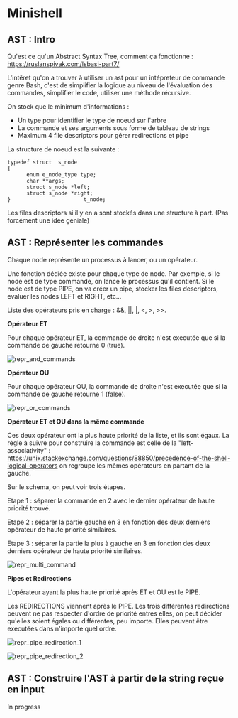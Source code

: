 
# Minishell

## AST : Intro

Qu'est ce qu'un Abstract Syntax Tree, comment ça fonctionne : https://ruslanspivak.com/lsbasi-part7/

L'intêret qu'on a trouver à utiliser un ast pour un intépreteur de commande genre Bash, c'est de simplifier la logique au niveau de l'évaluation des commandes, simplifier le code, utiliser une méthode récursive.

On stock que le minimum d'informations :
- Un type pour identifier le type de noeud sur l'arbre
- La commande et ses arguments sous forme de tableau de strings
- Maximum 4 file descriptors pour gérer redirections et pipe

La structure de noeud est la suivante :

    typedef struct	s_node
    {
	      enum e_node_type type;
	      char **args;
	      struct s_node *left;
	      struct s_node *right;
    }				        t_node;
    
Les files descriptors si il y en a sont stockés dans une structure à part. (Pas forcément une idée géniale)

## AST : Représenter les commandes

Chaque node représente un processus à lancer, ou un opérateur.

Une fonction dédiée existe pour chaque type de node. Par exemple, si le node est de type commande, on lance le processus qu'il contient. Si le node est de type PIPE, on va créer un pipe, stocker les files descriptors, evaluer les nodes LEFT et RIGHT, etc...

Liste des opérateurs pris en charge : &&, ||, |, <, >, >>.

**Opérateur ET**

Pour chaque opérateur ET, la commande de droite n'est executée que si la commande de gauche retourne 0 (true).

![repr_and_commands](https://github.com/pmouhali/minishell/blob/tuto/exec_part/and_op_schema.png)

**Opérateur OU**

Pour chaque opérateur OU, la commande de droite n'est executée que si la commande de gauche retourne 1 (false).

![repr_or_commands](https://github.com/pmouhali/minishell/blob/tuto/exec_part/or_op_schema.png)

**Opérateur ET et OU dans la même commande**

Ces deux opérateur ont la plus haute priorité de la liste, et ils sont égaux. La règle à suivre pour construire la commande est celle de la "left-associativity" : https://unix.stackexchange.com/questions/88850/precedence-of-the-shell-logical-operators on regroupe les mêmes opérateurs en partant de la gauche.

Sur le schema, on peut voir trois étapes.

Etape 1 : séparer la commande en 2 avec le dernier opérateur de haute priorité trouvé.

Etape 2 : séparer la partie gauche en 3 en fonction des deux derniers opérateur de haute priorité similaires.

Etape 3 : séparer la partie la plus à gauche en 3 en fonction des deux derniers opérateur de haute priorité similaires.


![repr_multi_command](https://github.com/pmouhali/minishell/blob/tuto/exec_part/multi_and_or_schema.png)

**Pipes et Redirections**

L'opérateur ayant la plus haute priorité après ET et OU est le PIPE.

Les REDIRECTIONS viennent après le PIPE. Les trois différentes redirections peuvent ne pas respecter d'ordre de priorité entres elles, on peut décider qu'elles soient égales ou différentes, peu importe. Elles peuvent être executées dans n'importe quel ordre.

![repr_pipe_redirection_1](https://github.com/pmouhali/minishell/blob/tuto/exec_part/two_pipes_one_redirection.png)

![repr_pipe_redirection_2](https://github.com/pmouhali/minishell/blob/tuto/exec_part/pipe_three_redirections.png)

## AST : Construire l'AST à partir de la string reçue en input

In progress

